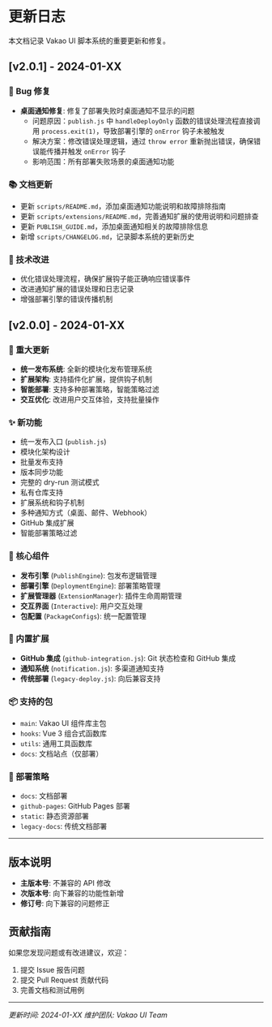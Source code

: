 # 更新日志

本文档记录 Vakao UI 脚本系统的重要更新和修复。

## [v2.0.1] - 2024-01-XX

### 🐛 Bug 修复

- **桌面通知修复**: 修复了部署失败时桌面通知不显示的问题
  - 问题原因：`publish.js` 中 `handleDeployOnly` 函数的错误处理流程直接调用 `process.exit(1)`，导致部署引擎的 `onError` 钩子未被触发
  - 解决方案：修改错误处理逻辑，通过 `throw error` 重新抛出错误，确保错误能传播并触发 `onError` 钩子
  - 影响范围：所有部署失败场景的桌面通知功能

### 📚 文档更新

- 更新 `scripts/README.md`，添加桌面通知功能说明和故障排除指南
- 更新 `scripts/extensions/README.md`，完善通知扩展的使用说明和问题排查
- 更新 `PUBLISH_GUIDE.md`，添加桌面通知相关的故障排除信息
- 新增 `scripts/CHANGELOG.md`，记录脚本系统的更新历史

### 🔧 技术改进

- 优化错误处理流程，确保扩展钩子能正确响应错误事件
- 改进通知扩展的错误处理和日志记录
- 增强部署引擎的错误传播机制

## [v2.0.0] - 2024-01-XX

### 🎉 重大更新

- **统一发布系统**: 全新的模块化发布管理系统
- **扩展架构**: 支持插件化扩展，提供钩子机制
- **智能部署**: 支持多种部署策略，智能策略过滤
- **交互优化**: 改进用户交互体验，支持批量操作

### ✨ 新功能

- 统一发布入口 (`publish.js`)
- 模块化架构设计
- 批量发布支持
- 版本同步功能
- 完整的 dry-run 测试模式
- 私有仓库支持
- 扩展系统和钩子机制
- 多种通知方式（桌面、邮件、Webhook）
- GitHub 集成扩展
- 智能部署策略过滤

### 🔧 核心组件

- **发布引擎** (`PublishEngine`): 包发布逻辑管理
- **部署引擎** (`DeploymentEngine`): 部署策略管理
- **扩展管理器** (`ExtensionManager`): 插件生命周期管理
- **交互界面** (`Interactive`): 用户交互处理
- **包配置** (`PackageConfigs`): 统一配置管理

### 🔌 内置扩展

- **GitHub 集成** (`github-integration.js`): Git 状态检查和 GitHub 集成
- **通知系统** (`notification.js`): 多渠道通知支持
- **传统部署** (`legacy-deploy.js`): 向后兼容支持

### 📦 支持的包

- `main`: Vakao UI 组件库主包
- `hooks`: Vue 3 组合式函数库
- `utils`: 通用工具函数库
- `docs`: 文档站点（仅部署）

### 🚀 部署策略

- `docs`: 文档部署
- `github-pages`: GitHub Pages 部署
- `static`: 静态资源部署
- `legacy-docs`: 传统文档部署

---

## 版本说明

- **主版本号**: 不兼容的 API 修改
- **次版本号**: 向下兼容的功能性新增
- **修订号**: 向下兼容的问题修正

## 贡献指南

如果您发现问题或有改进建议，欢迎：

1. 提交 Issue 报告问题
2. 提交 Pull Request 贡献代码
3. 完善文档和测试用例

---

*更新时间: 2024-01-XX*
*维护团队: Vakao UI Team*